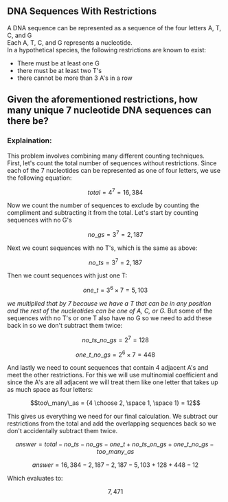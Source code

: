 ## DNA Sequences With Restrictions
A DNA sequence can be represented as a sequence of the four letters A, T, C, and G   
Each A, T, C, and G represents a nucleotide.  
In a hypothetical species, the following restrictions are known to exist:
  * There must be at least one G
  * there must be at least two T's
  * there cannot be more than 3 A's in a row
## Given the aforementioned restrictions, how many unique 7 nucleotide DNA sequences can there be?
### Explaination:
This problem involves combining many different counting techniques.  
First, let's count the total number of sequences without restrictions.  Since each of the 7 nucleotides can be represented as one of four letters, we use the following equation:  
```math
total = 4^7 = 16,384
```
Now we count the number of sequences to exclude by counting the compliment and subtracting it from the total.  Let's start by counting sequences with no G's  
```math
no\_gs = 3^7 = 2,187
```
Next we count sequences with no T's, which is the same as above:
```math
no\_ts = 3^7 = 2,187
```
Then we count sequences with just one T:
```math
one\_t = 3^6 \times 7 = 5,103
```
*we multiplied that by 7 because we have a T that can be in any position and the rest of the nucleotides can be one of A, C, or G.*
But some of the sequences with no T's or one T also have no G so we need to add these back in so we don't subtract them twice:  
```math
no\_ts\_no\_gs = 2^7 = 128
```
```math
one\_t\_no\_gs = 2^6 \times 7 = 448
```
And lastly we need to count sequences that contain 4 adjacent A's and meet the other restrictions.  For this we will use multinomial coefficient and since the A's are all adjacent we will treat them like one letter that takes up as much space as four letters:  
```math
too\_many\_as = {4 \choose 2, \space 1, \space 1} = 12
```
This gives us everything we need for our final calculation.  We subtract our restrictions from the total and add the overlapping sequences back so we don't accidentally subtract them twice.
```math
answer = total - no\_ts - no\_gs - one\_t + no\_ts\_on\_gs + one\_t\_no\_gs - too\_many\_as
```
```math
answer = 16,384 - 2,187 - 2,187 - 5,103 + 128 + 448 - 12
```
Which evaluates to:
```math
7,471
```

